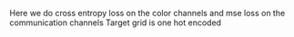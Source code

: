 Here we do cross entropy loss on the color channels and mse loss on the communication channels
Target grid is one hot encoded